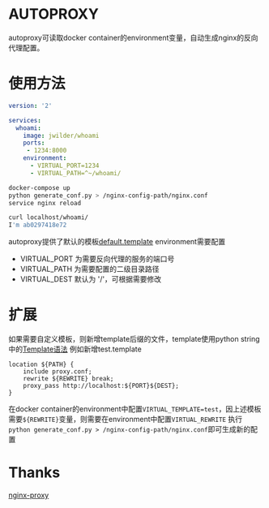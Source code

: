 # AUTOPROXY
autoproxy可读取docker container的environment变量，自动生成nginx的反向代理配置。

# 使用方法
```yaml
version: '2'

services:
  whoami:
    image: jwilder/whoami
    ports:
     - 1234:8000
    environment:
      - VIRTUAL_PORT=1234
      - VIRTUAL_PATH=^~/whoami/
```
```bash
docker-compose up
python generate_conf.py > /nginx-config-path/nginx.conf
service nginx reload
```

```bash
curl localhost/whoami/
I'm ab0297418e72
```

autoproxy提供了默认的模板[default.template](default.template)
environment需要配置
- VIRTUAL_PORT 为需要反向代理的服务的端口号
- VIRTUAL_PATH 为需要配置的二级目录路径
- VIRTUAL_DEST 默认为 '/'，可根据需要修改

# 扩展
如果需要自定义模板，则新增template后缀的文件，template使用python string中的[Template语法](https://docs.python.org/3/library/string.html#template-strings)
例如新增test.template
```template
location ${PATH} {
    include proxy.conf;
    rewrite ${REWRITE} break;
    proxy_pass http://localhost:${PORT}${DEST};
}
```
在docker container的environment中配置`VIRTUAL_TEMPLATE=test`，因上述模板需要`${REWRITE}`变量，则需要在environment中配置`VIRTUAL_REWRITE`
执行`python generate_conf.py > /nginx-config-path/nginx.conf`即可生成新的配置

# Thanks
[nginx-proxy](https://github.com/nginx-proxy/nginx-proxy)